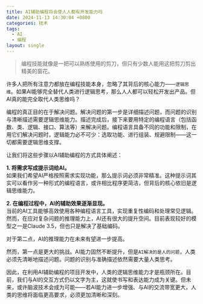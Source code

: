 ```yaml
---
title: AI辅助编程将会使人人都有开发能力吗
date: 2024-11-13 14:30:04 +0800
categories: 技术
tags:
  - AI
  - 编程
layout: single
---
```


>编程技能就像是一把可以熟练使用的剪刀，但只有少数人能用这把剪刀剪出精美的窗花。


许多人把所有注意力都放在编程技能本身，忽略了其背后的核心能力——`逻辑思维`。如果AI能够完全替代人类进行逻辑思考，那么人人都可以轻松开发出产品。但AI真的能完全取代人类思维吗？

编程的真正目的在于解决问题。解决问题的第一步是详细描述问题，而问题的识别与清晰描述需要逻辑思维能力。描述完成后，接下来要用特定的编程语言（包括函数、类、逻辑、接口、算法等）来解决问题。编程语言具备不同的功能和限制，在用它们解决问题时，逻辑能力必不可少：选取功能、进行组装、规避限制——这一切都需要逻辑思维支撑。

让我们将这些步骤以AI辅助编程的方式具体阐述：

**1. 将需求写成提示词给AI。**  
如果我们希望AI严格按照需求实现功能，那么提示词必须非常精准。这种提示词其实可以看作另一种形式的编程语言，或许相比程序更简洁，但背后的核心依旧是逻辑思维能力。

**2. 在编程过程中，AI的辅助效果逐渐显现。**  
当前的AI工具能够高效使用各种编程语言工具，实现重复性编码和处理常见逻辑。然而，在应对复杂问题的推理能力上，AI还有很大的提升空间。目前表现较好的模型之一是Claude 3.5，但也只是解决了基础编码。

对于第二点，AI的推理能力在未来有望进一步提高。

然而，第一点是更大的挑战。AI能力固然不断提升，但是`AI解决的是人的问题`，人类必须先清晰地描述问题。问题的识别与准确描述依然需要大量人类思考。

因此，在利用AI辅助编程的项目开发中，人类的逻辑思维能力才是瓶颈所在。目前，我们与AI的交互方式仍以文字为主，这就使书写和表达能力成为关键。但未来，或许脑波技术会成为可能——若AI能力进一步增强、与AI的交流带宽更大，人类的思维将面临更高要求，必须更加清晰和深刻。